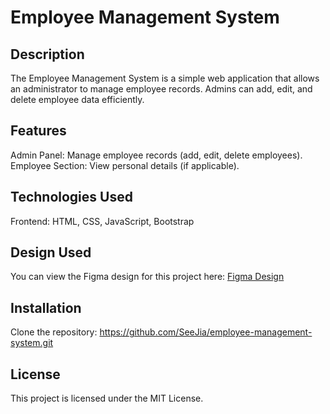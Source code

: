 # Employee Management System
## Description
The Employee Management System is a simple web application that allows an administrator to manage employee records. Admins can add, edit, and delete employee data efficiently.

## Features
Admin Panel: Manage employee records (add, edit, delete employees).
Employee Section: View personal details (if applicable).

## Technologies Used
Frontend: HTML, CSS, JavaScript, Bootstrap

## Design Used
You can view the Figma design for this project here: [Figma Design](https://www.figma.com/design/l4ZvzT642CtJUHWAj1xNWP/Employee-Management-System?node-id=10-9&t=8G0LYZaYqn1rLXY1-1)

## Installation
Clone the repository:
https://github.com/SeeJia/employee-management-system.git

## License
This project is licensed under the MIT License.
